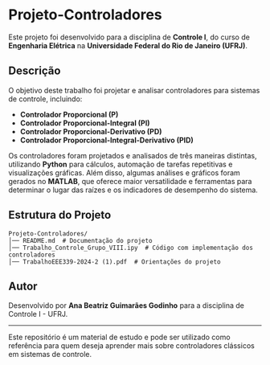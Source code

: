 # Projeto-Controladores
Este projeto foi desenvolvido para a disciplina de **Controle I**, do curso de **Engenharia Elétrica** na **Universidade Federal do Rio de Janeiro (UFRJ)**.

## Descrição

O objetivo deste trabalho foi projetar e analisar controladores para sistemas de controle, incluindo:
- **Controlador Proporcional (P)**
- **Controlador Proporcional-Integral (PI)**
- **Controlador Proporcional-Derivativo (PD)**
- **Controlador Proporcional-Integral-Derivativo (PID)**

Os controladores foram projetados e analisados de três maneiras distintas, utilizando **Python** para cálculos, automação de tarefas repetitivas e visualizações gráficas. Além disso, algumas análises e gráficos foram gerados no **MATLAB**, que oferece maior versatilidade e ferramentas para determinar o lugar das raízes e os indicadores de desempenho do sistema.

## Estrutura do Projeto
```
Projeto-Controladores/
│── README.md  # Documentação do projeto
│── Trabalho_Controle_Grupo_VIII.ipy  # Código com implementação dos controladores
│── TrabalhoEEE339-2024-2 (1).pdf  # Orientações do projeto
```

## Autor
Desenvolvido por **Ana Beatriz Guimarães Godinho** para a disciplina de Controle I - UFRJ.

---
Este repositório é um material de estudo e pode ser utilizado como referência para quem deseja aprender mais sobre controladores clássicos em sistemas de controle.

